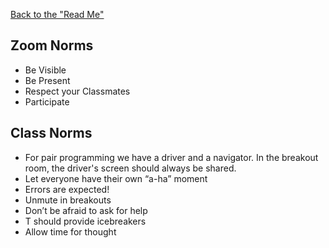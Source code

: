 [Back to the "Read Me"](#README.md)

## Zoom Norms
* Be Visible
* Be Present
* Respect your Classmates
* Participate 


## Class Norms

* For pair programming we have a driver and a navigator. In the breakout room, the driver's screen should always be shared.
* Let everyone have their own “a-ha” moment
* Errors are expected!  
* Unmute in breakouts
* Don’t be afraid to ask for help
* T should provide icebreakers
* Allow time for thought

